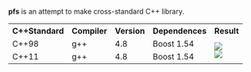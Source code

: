 __pfs__ is an attempt to make cross-standard C++ library.  

<table>
  <tr>
    <th>C++Standard</th>
    <th>Compiler</th>
    <th>Version</th>
    <th>Dependences</th>
    <th>Result</th>
  </tr>
  
  <tr>
    <td>C++98</td>
    <td>g++</td>
    <td>4.8</td>
    <td>Boost 1.54</td>
    <td rowspan="2">
      <a href="https://travis-ci.org/semenovf/pfs">
        <img src="https://travis-ci.org/semenovf/pfs.svg?branch=master"/>
      </a>
      <br/>
      <a href="https://coveralls.io/github/semenovf/pfs?branch=master">
          <img src="https://coveralls.io/repos/github/semenovf/pfs/badge.svg?branch=master"/>
      </a>
    </td>
  </tr>
  <tr>
    <td>C++11</td>
    <td>g++</td>
    <td>4.8</td>
    <td>Boost 1.54</td>
  </tr>
</table>

[//]: # ( Comment block stores reference links used in the body of this file )
[travis-ci-result]: <https://travis-ci.org/semenovf/pfs>
